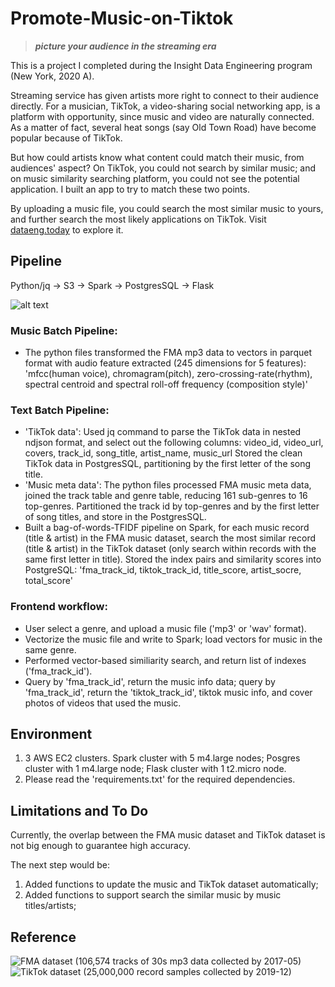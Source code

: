 # Promote-Music-on-Tiktok
> ***picture your audience in the streaming era***

This is a project I completed during the Insight Data Engineering program (New York, 2020 A).

Streaming service has given artists more right to connect to their audience directly.  For a musician, TikTok, a video-sharing social networking app, is a platform with opportunity, since music and video are naturally connected.  As a matter of fact, several heat songs (say Old Town Road) have become popular because of TikTok. 

But how could artists know what content could match their music, from audiences' aspect? On TikTok, you could not search by similar music; and on music similarity searching platform, you could not see the potential application. I built an app to try to match these two points. 

By uploading a music file, you could search the most similar music to yours, and further search the most likely applications on TikTok.  Visit [dataeng.today](http://dataeng.today) to explore it. 

Pipeline
-----------------
Python/jq -> S3 -> Spark -> PostgresSQL -> Flask

![alt text](https://github.com/yvonneleoo/Promote-Music-on-Tiktok/blob/develop/docs/pipeline.png " Pipeline")

### Music Batch Pipeline:
- The python files transformed the FMA mp3 data to vectors in parquet format with audio feature extracted (245 dimensions for 5 features): 
'mfcc(human voice), chromagram(pitch), zero-crossing-rate(rhythm), spectral centroid and spectral roll-off frequency (composition style)'


### Text Batch Pipeline:
- 'TikTok data': Used jq command to parse the TikTok data in nested ndjson format, and select out the following columns:
video_id, video_url, covers, track_id, song_title, artist_name, music_url
Stored the clean TikTok data in PostgresSQL, partitioning by the first letter of the song title.
- 'Music meta data': The python files processed FMA music meta data,  joined the track table and genre table, reducing 161 sub-genres to 16 top-genres. Partitioned the track id by top-genres and by the first letter of song titles, and store in the PostgresSQL. 
-  Built a bag-of-words-TFIDF pipeline on Spark, for each music record (title & artist) in the FMA music dataset, search the most similar record (title & artist) in the TikTok dataset (only search within records with the same first letter in title).  Stored the index pairs and similarity scores into PostgreSQL:
'fma_track_id, tiktok_track_id, title_score, artist_socre, total_score'
  
### Frontend workflow:
- User select a genre, and upload a music file ('mp3' or 'wav' format).
- Vectorize the music file and write to Spark; load vectors for music in the same genre.
- Performed vector-based similiarity search, and return list of indexes ('fma_track_id').
- Query by 'fma_track_id', return the music info data; query by 'fma_track_id', return the 'tiktok_track_id', tiktok music info, and cover photos of videos that used the music. 

Environment
-----------------
1. 3 AWS EC2 clusters. Spark cluster with 5 m4.large nodes; Posgres cluster with 1 m4.large node; Flask cluster with 1 t2.micro node.
2. Please read the 'requirements.txt' for the required dependencies.

Limitations and To Do
-----------------
Currently, the overlap between the FMA music dataset and TikTok dataset is not big enough to guarantee high accuracy.  

The next step would be:
1. Added functions to update the music and TikTok dataset automatically;
2. Added functions to support search the similar music by music titles/artists;

Reference
-----------------
![FMA dataset (106,574 tracks of 30s mp3 data collected by 2017-05)](https://github.com/mdeff/fma)
![TikTok dataset (25,000,000 record samples collected by 2019-12)](https://files.pushshift.io/tiktok/)
